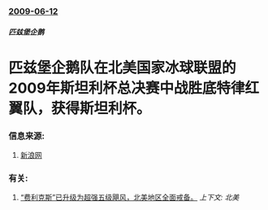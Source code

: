 ### [2009-06-12](/news/2009/06/12/index.md)

##### 匹兹堡企鹅
#  匹兹堡企鹅队在北美国家冰球联盟的2009年斯坦利杯总决赛中战胜底特律红翼队，获得斯坦利杯。




### 信息来源:

1. [新浪网](http://sports.sina.com.cn/o/2009-06-13/10454430459.shtml)

### 有关:

1. [“费利克斯”已升级为超强五级飓风，北美地区全面戒备。](/news/2007/09/2/费利克斯-已升级为超强五级飓风-北美地区全面戒备.md) _上下文: 北美_
